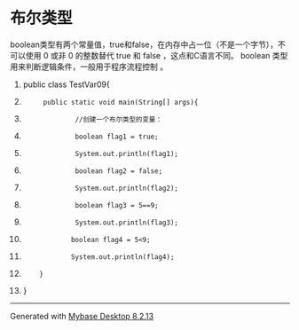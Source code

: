 ﻿
# 布尔类型

boolean类型有两个常量值，true和false，在内存中占一位（不是一个字节），不可以使用 0 或非 0 的整数替代 true 和 false
，这点和C语言不同。 boolean 类型用来判断逻辑条件，一般用于程序流程控制 。 







1.  public class TestVar09{
2.          public static void main(String[] args){
3.                  //创建一个布尔类型的变量：
4.                  boolean flag1 = true;
5.                  System.out.println(flag1);
6.                  boolean flag2 = false;
7.                  System.out.println(flag2);
8.                  boolean flag3 = 5==9;
9.                  System.out.println(flag3);
10.                 boolean flag4 = 5<9;
11.                 System.out.println(flag4);
12.         }
13. } 






------------------------------------------------------------
Generated with [Mybase Desktop 8.2.13](http://www.wjjsoft.com/mybase.html?ref=markdown_export)
